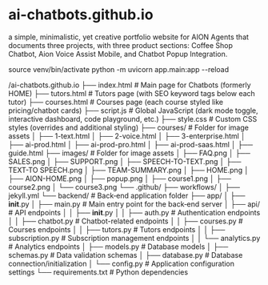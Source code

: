 # ai-chatbots.github.io
a simple, minimalistic, yet creative portfolio website for AION Agents that documents three projects, with three product sections: Coffee Shop Chatbot, Aion Voice Assist Mobile, and Chatbot Popup Integration.

source venv/bin/activate
python -m uvicorn app.main:app --reload



/ai-chatbots.github.io
├── index.html                   # Main page for Chatbots (formerly HOME)
├── tutors.html                  # Tutors page (with SEO keyword tags below each tutor)
├── courses.html                 # Courses page (each course styled like pricing/chatbot cards)
├── script.js                    # Global JavaScript (dark mode toggle, interactive dashboard, code playground, etc.)
├── style.css                    # Custom CSS styles (overrides and additional styling)
├── courses/                      # Folder for image assets
│   ├── 1-text.html 
│   ├── 2-voice.html 
│   ├── 3-enterprise.html 
│   ├── ai-prod.html 
│   ├── ai-prod-pro.html 
│   ├── ai-prod-saas.html 
│   ├── guide.html 
├── images/                      # Folder for image assets
│   ├── FAQ.png
│   ├── SALES.png
│   ├── SUPPORT.png
│   ├── SPEECH-TO-TEXT.png
│   ├── TEXT-TO SPEECH.png
│   ├── TEAM-SUMMARY.png
│   ├── HOME.png
│   ├── AION-HOME.png
│   ├── popup.png
│   ├── course1.png
│   ├── course2.png
│   └── course3.png
└── .github/
    ├── workflows/
        │   ├── jekyll.yml
└── backend/                     # Back‑end application folder
    ├── app/
    │   ├── __init__.py
    │   ├── main.py              # Main entry point for the back‑end server
    │   ├── api/                 # API endpoints
    │   │   ├── __init__.py
    │   │   ├── auth.py          # Authentication endpoints
    │   │   ├── chatbot.py       # Chatbot-related endpoints
    │   │   ├── courses.py       # Courses endpoints
    │   │   ├── tutors.py        # Tutors endpoints
    │   │   ├── subscription.py  # Subscription management endpoints
    │   │   └── analytics.py     # Analytics endpoints
    │   ├── models.py            # Database models
    │   ├── schemas.py           # Data validation schemas
    │   ├── database.py          # Database connection/initialization
    │   └── config.py            # Application configuration settings
    └── requirements.txt         # Python dependencies
